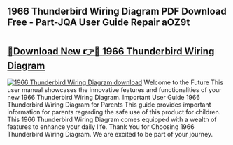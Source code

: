 ## 1966 Thunderbird Wiring Diagram PDF Download Free - Part-JQA User Guide Repair aOZ9t

# <h2><a href="http://dfok84b.blite.top/?on=1966+Thunderbird+Wiring+Diagram">🔗Download New 👉🔴 1966 Thunderbird Wiring Diagram</a></h2>

[![1966 Thunderbird Wiring Diagram download](https://i.imgur.com/lujVjoI.png)](http://dfok84b.blite.top/?on=1966+Thunderbird+Wiring+Diagram)
Welcome to the Future This user manual showcases the innovative features and functionalities of your new 1966 Thunderbird Wiring Diagram. Important User Guide 1966 Thunderbird Wiring Diagram for Parents This guide provides important information for parents regarding the safe use of this product for children. This 1966 Thunderbird Wiring Diagram comes equipped with a wealth of features to enhance your daily life. Thank You for Choosing 1966 Thunderbird Wiring Diagram. We are excited to be part of your journey.
